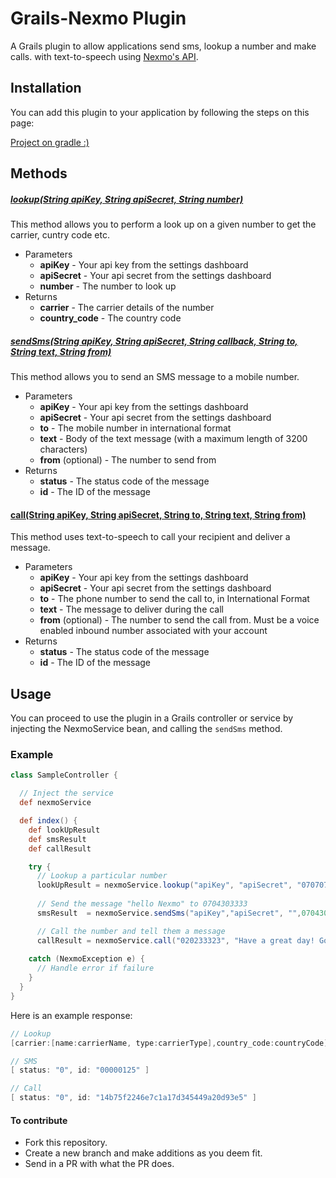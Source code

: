 # Grails-Nexmo Plugin

A Grails plugin to allow applications send sms, lookup a number and make calls. with text-to-speech using [Nexmo's API](https://www.nexmo.com/).

## Installation

You can add this plugin to your application by following the steps on this page:

 [Project on gradle :)](https://plugins.gradle.org/plugin/com.saopayne.grails-nexmo) 

## Methods


##### [__lookup(String apiKey, String apiSecret, String number)__](https://github.com/saopayne/grails-nexmo/blob/master/grails-app/services/NexmoService#L129)

This method allows you to perform a look up on a given number to get the carrier, cuntry code etc.

* Parameters
  * __apiKey__ - Your api key from the settings dashboard
  * __apiSecret__ - Your api secret from the settings dashboard
  * __number__  - The number to look up
* Returns
  * __carrier__ - The carrier details of the number
  * __country_code__ - The country code 

##### [__sendSms(String apiKey, String apiSecret, String callback, String to, String text, String from)__](https://github.com/saopayne/grails-nexmo/blob/master/grails-app/services/NexmoService#L129)

This method allows you to send an SMS message to a mobile number.

* Parameters
  * __apiKey__ - Your api key from the settings dashboard
  * __apiSecret__ - Your api secret from the settings dashboard
  * __to__ - The mobile number in international format
  * __text__ - Body of the text message (with a maximum length of 3200 characters)
  * __from__ (optional) - The number to send from
* Returns
  * __status__ - The status code of the message
  * __id__ - The ID of the message

#### [__call(String apiKey, String apiSecret, String to, String text, String from)__](https://github.com/saopayne/grails-nexmo/blob/master/grails-app/services/NexmoService#L153)

This method uses text-to-speech to call your recipient and deliver a message.

* Parameters
  * __apiKey__ - Your api key from the settings dashboard
  * __apiSecret__ - Your api secret from the settings dashboard
  * __to__ - The phone number to send the call to, in International Format
  * __text__ - The message to deliver during the call
  * __from__ (optional) - The number to send the call from. Must be a voice enabled inbound number associated with your account
* Returns
  * __status__ - The status code of the message
  * __id__ - The ID of the message

## Usage

You can proceed to use the plugin in a Grails controller or service by injecting the NexmoService bean, and calling the `sendSms` method.

### Example

```groovy
class SampleController {

  // Inject the service
  def nexmoService

  def index() {
    def lookUpResult
    def smsResult
    def callResult

    try {
      // Lookup a particular number
      lookUpResult = nexmoService.lookup("apiKey", "apiSecret", "070707") 
       
      // Send the message "hello Nexmo" to 0704303333
      smsResult  = nexmoService.sendSms("apiKey","apiSecret", "",0704303333", "Hello Nexmo")

      // Call the number and tell them a message
      callResult = nexmoService.call("020233323", "Have a great day! Goodbye.")
    
    catch (NexmoException e) {
      // Handle error if failure
    }
  }
}
```

Here is an example response:

```groovy
// Lookup
[carrier:[name:carrierName, type:carrierType],country_code:countryCode]

// SMS
[ status: "0", id: "00000125" ]

// Call
[ status: "0", id: "14b75f2246e7c1a17d345449a20d93e5" ]
```

#### To contribute
- Fork this repository.
- Create a new branch and make additions as you deem fit.
- Send in a PR with what the PR does.